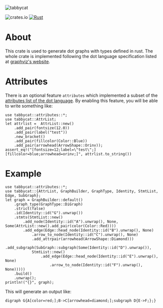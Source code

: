 ![tabbycat](https://upload.wikimedia.org/wikipedia/commons/thumb/7/7f/Egyptian_Mau_Bronze.jpg/2560px-Egyptian_Mau_Bronze.jpg)

![crates.io](https://img.shields.io/crates/v/tabbycat.svg)
[![Rust](https://github.com/SchrodingerZhu/tabbycat/actions/workflows/rust.yml/badge.svg)](https://github.com/SchrodingerZhu/tabbycat/actions/workflows/rust.yml)

# About
This crate is used to generate dot graphs with types defined in rust.
The whole crate is implemented following the dot language specification listed at [graphviz's website](https://graphviz.org/doc/info/lang.html).
# Attributes
There is an optional feature `attributes` which implemented a subset of the [attributes list of the dot language](https://graphviz.org/doc/info/attrs.html).
By enabling this feature, you will be able to write something like:
```
use tabbycat::attributes::*;
use tabbycat::AttrList;
let attrlist =  AttrList::new()
    .add_pair(fontsize(12.0))
    .add_pair(label("test"))
    .new_bracket()
    .add_pair(fillcolor(Color::Blue))
    .add_pair(arrowhead(ArrowShape::Orinv));
assert_eq!("[fontsize=12;label=\"test\";][fillcolor=blue;arrowhead=orinv;]", attrlist.to_string())
```
# Example
```
use tabbycat::attributes::*;
use tabbycat::{AttrList, GraphBuilder, GraphType, Identity, StmtList, Edge, SubGraph};
let graph = GraphBuilder::default()
    .graph_type(GraphType::DiGraph)
    .strict(false)
    .id(Identity::id("G").unwrap())
    .stmts(StmtList::new()
        .add_node(Identity::id("A").unwrap(), None, Some(AttrList::new().add_pair(color(Color::Red))))
        .add_edge(Edge::head_node(Identity::id("B").unwrap(), None)
            .arrow_to_node(Identity::id("C").unwrap(), None)
            .add_attrpair(arrowhead(ArrowShape::Diamond)))
        .add_subgraph(SubGraph::subgraph(Some(Identity::id("D").unwrap()),
            StmtList::new()
                .add_edge(Edge::head_node(Identity::id("E").unwrap(), None)
                    .arrow_to_node(Identity::id("F").unwrap(), None)))))
    .build()
    .unwrap();
println!("{}", graph);
```
This will generate an output like:
```plaintext
digraph G{A[color=red;];B->C[arrowhead=diamond;];subgraph D{E->F;};}
```
